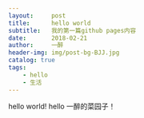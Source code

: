 ```yaml
---
layout:     post
title:      hello world
subtitle:   我的第一篇github pages内容
date:       2018-02-21
author:     一醉
header-img: img/post-bg-BJJ.jpg
catalog: true
tags:
    - hello
    - 生活
---
```



hello world!
hello 一醉的菜园子！
